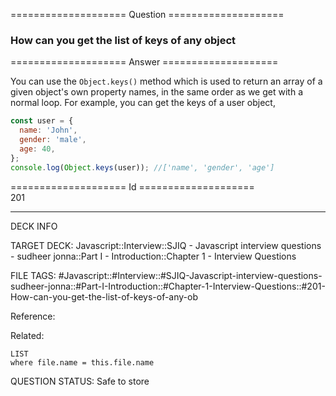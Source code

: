 ==================== Question ====================  

### How can you get the list of keys of any object  

==================== Answer ====================  

You can use the `Object.keys()` method which is used to return an array of a
given object's own property names, in the same order as we get with a normal
loop. For example, you can get the keys of a user object,

```javascript
const user = {
  name: 'John',
  gender: 'male',
  age: 40,
};
console.log(Object.keys(user)); //['name', 'gender', 'age']
```

==================== Id ====================  
201

---

DECK INFO

TARGET DECK: Javascript::Interview::SJIQ - Javascript interview questions - sudheer jonna::Part I - Introduction::Chapter 1 - Interview Questions

FILE TAGS: #Javascript::#Interview::#SJIQ-Javascript-interview-questions-sudheer-jonna::#Part-I-Introduction::#Chapter-1-Interview-Questions::#201-How-can-you-get-the-list-of-keys-of-any-ob

Reference:

Related:

```dataview
LIST
where file.name = this.file.name
```

QUESTION STATUS: Safe to store
